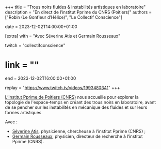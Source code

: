 +++
title = "Trous noirs fluides & instabilités artistiques en laboratoire"
description = "En direct de l’institut Pprime du CNRS (Poitiers)"
authors = ["Robin (Le Gonfleur d’Hélice)", "Le Collectif Conscience"]

date = 2023-12-02T14:00:00+01:00

[extra]
with = "Avec Séverine Atis et Germain Rousseaux"

twitch = "collectifconscience"
# link = ""

end = 2023-12-02T16:00:00+01:00

replay = "https://www.twitch.tv/videos/1993480341"
+++

[L’Institut Pprime de Poitiers (CNRS)](https://pprime.fr/) nous accueille pour explorer la topologie de l'espace-temps
en créant des trous noirs en laboratoire, avant de se pencher sur les instabilités en mécanique des fluides et sur leurs
formes artistiques.

Avec :
- [Séverine Atis](https://severineatis.wordpress.com), physicienne, chercheuse à l'institut Pprime (CNRS) ;
- [Germain Rousseaux](https://germain-rousseaux.cnrs.fr), physicien, directeur de recherche à l'institut Pprime (CNRS).
